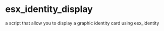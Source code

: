 # esx_identity_display
a script that allow you to display a graphic identity card using esx_identity
